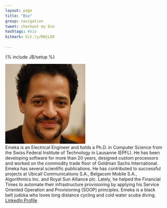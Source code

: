 ```yaml
---
layout: page
title: "Bio"
group: navigation
tweet: checkout my bio
hashtags: #bio
bitmark: bit.ly/RWjLEO

---
```

{% include JB/setup %}

<img class="bio" alt="Emeka Mosanya" src="/assets/images/picture.jpg"/>

<div class="bio">
Emeka is an Electrical Engineer and holds a Ph.D. in Computer Science from the
Swiss Federal Institute of Technology in Lausanne (EPFL).
He has been developing software for more than 20 years, designed custom processors and worked on the commodity
trade floor of Goldman Sachs International. Emeka has several scientific publications. He has contributed to
successful projects at Ubicall Communications S.A., Belgacom Mobile S.A., Algorithmics Inc. and Royal Sun Alliance plc.
Lately, he helped the Financial Times to automate their infrastructure provisioning by applying his
Service Oriented Operation and Provisioning (SOOP) principles. Emeka is a black belt judoka who loves long distance
cycling and cold water scuba diving.
<br/>
<a href="http://www.linkedin.com/in/emekamosanya">LinkedIn Profile</a>
</div>


